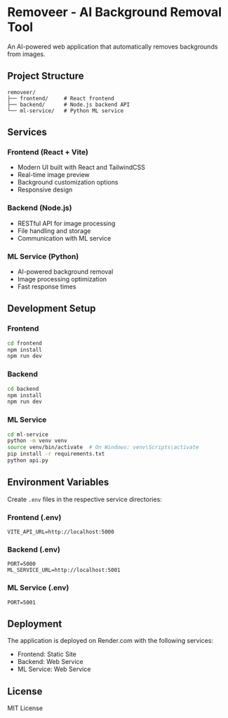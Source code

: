 # Removeer - AI Background Removal Tool

An AI-powered web application that automatically removes backgrounds from images.

## Project Structure

```
removeer/
├── frontend/     # React frontend
├── backend/      # Node.js backend API
└── ml-service/   # Python ML service
```

## Services

### Frontend (React + Vite)
- Modern UI built with React and TailwindCSS
- Real-time image preview
- Background customization options
- Responsive design

### Backend (Node.js)
- RESTful API for image processing
- File handling and storage
- Communication with ML service

### ML Service (Python)
- AI-powered background removal
- Image processing optimization
- Fast response times

## Development Setup

### Frontend
```bash
cd frontend
npm install
npm run dev
```

### Backend
```bash
cd backend
npm install
npm run dev
```

### ML Service
```bash
cd ml-service
python -m venv venv
source venv/bin/activate  # On Windows: venv\Scripts\activate
pip install -r requirements.txt
python api.py
```

## Environment Variables

Create `.env` files in the respective service directories:

### Frontend (.env)
```
VITE_API_URL=http://localhost:5000
```

### Backend (.env)
```
PORT=5000
ML_SERVICE_URL=http://localhost:5001
```

### ML Service (.env)
```
PORT=5001
```

## Deployment

The application is deployed on Render.com with the following services:
- Frontend: Static Site
- Backend: Web Service
- ML Service: Web Service

## License

MIT License 